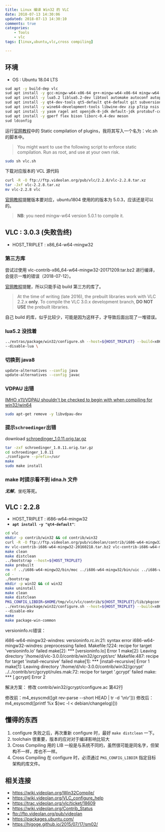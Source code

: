 ```yaml
---
title: Linux 编译 Win32 的 VLC
date: 2018-07-13 14:30:06
updated: 2018-07-13 14:30:10
comments: true
categories:
    - Tools
    - vlc
tags: [linux,ubuntu,vlc,cross compiling]

---
```


## 环境
* OS : Ubuntu 18.04 LTS
```bash
sud apt -y build-dep vlc
sud apt install -y gcc-mingw-w64-x86-64 g++-mingw-w64-x86-64 mingw-w64-tools gcc-mingw-w64-i686 g++-mingw-w64-i686 mingw-w64-tools
sud apt install -y lua5.2 liblua5.2-dev libtool automake autoconf autopoint make gettext pkg-config
sud apt install -y qt4-dev-tools qt5-default qt4-default git subversion cmake cvs
sud apt install -y wine64-development-tools libwine-dev zip p7zip nsis bzip2 wine-dev
sud apt install -y yasm ragel ant openjdk-8-jdk default-jdk protobuf-compiler dos2unix
sud apt install -y gperf flex bison liborc-0.4-dev meson
sud ldconfig
```
运行[官网教程]中的 Static compilation of plugins，我将其写入一个名为：vlc.sh 的脚本中。
> You might want to use the following script to enforce static compilation. Run as root, and use at your own risk.

```bash
sudo sh vlc.sh
```

下载对应版本的 VCL 源代码
```bash
curl -R -O ftp://ftp.videolan.org/pub/vlc/2.2.8/vlc-2.2.8.tar.xz
tar -Jxf vlc-2.2.8.tar.xz
mv vlc-2.2.8 vlc
```

[官网教程]提醒版本要对应，ubuntu1804 使用的的版本为 5.0.3，应该还是可以的。
> **NB**: you need mingw-w64 version 5.0.1 to compile it.

## VLC : 3.0.3 (失败告终)
* HOST_TRIPLET : x86_64-w64-mingw32

### 第三方库
尝试过使用 vlc-contrib-x86_64-w64-mingw32-20171209.tar.bz2 进行编译，会提示一堆的错误（2018-07-12）。

[官网教程]提醒，所以只能手动 build 第三方的库了。
> At the time of writing (late 2016), the prebuilt libraries work with VLC 2.2.x **only**. To compile the VLC 3.0.x development branch, **DO NOT USE** the prebuilt libraries.

自己 build 的库，似乎比较少，可能是因为这样子，才导致后面出现了一堆错误。

### lua5.2 没找着
```bash
../extras/package/win32/configure.sh --host=${HOST_TRIPLET} --build=x86_64-pc-linux-gnu \
--disable-lua \
```

### 切换到 java8
```bash
update-alternatives --config java
update-alternatives --config javac
```

### VDPAU 出错
[IMHO x11/VDPAU shouldn't be checked to begin with when compiling for win32/win64](https://trac.videolan.org/vlc/ticket/18609)
```bash
sudo apt-get remove -y libvdpau-dev
```

### 提示`schroedinger`出错
download [schroedinger_1.0.11.orig.tar.gz](https://packages.ubuntu.com/xenial/libschroedinger-dev)
```bash
tar -zxf schroedinger_1.0.11.orig.tar.gz
cd schroedinger_1.0.11
./configure --prefix=/usr
make
sudo make install
```

### make 时提示看不到 idna.h 文件
***无解***，坐吃等死。

## VLC : 2.2.8
* HOST_TRIPLET : i686-w64-mingw32
* **`apt install -y "qt4-default"`**:

```bash
cd vlc
mkdir -p contrib/win32 && cd contrib/win32
curl -R -O ftp://ftp.videolan.org/pub/videolan/contrib/i686-w64-mingw32/vlc-contrib-i686-w64-mingw32-20160218.tar.bz2
mv vlc-contrib-i686-w64-mingw32-20160218.tar.bz2 vlc-contrib-i686-w64-mingw32-latest.tar.bz2
make clean
make distclean
../bootstrap --host=${HOST_TRIPLET}
make prebuilt
rm -f ../i686-w64-mingw32/bin/moc ../i686-w64-mingw32/bin/uic ../i686-w64-mingw32/bin/rcc
cd -
./bootstrap
mkdir -p win32 && cd win32
make uninstall
make clean
make distclean
PKG_CONFIG_LIBDIR=$HOME/tmp/vlc/vlc/contrib/${HOST_TRIPLET}/lib/pkgconfig \
../extras/package/win32/configure.sh --host=${HOST_TRIPLET} --build=x86_64-pc-linux-gnu \
--disable-mkv
make
make package-win-common
```

versioninfo.rc错误：

i686-w64-mingw32-windres: versioninfo.rc.in:21: syntax error 
i686-w64-mingw32-windres: preprocessing failed. 
Makefile:1224: recipe for target 'versioninfo.lo' failed 
make[2]: *** [versioninfo.lo] Error 1 
make[2]: Leaving directory '/home/d/vlc-3.0.0/contrib/win32/gcrypt/src' 
Makefile:487: recipe for target 'install-recursive' failed 
make[1]: *** [install-recursive] Error 1 
make[1]: Leaving directory '/home/d/vlc-3.0.0/contrib/win32/gcrypt' 
../../contrib/src/gcrypt/rules.mak:72: recipe for target '.gcrypt' failed 
make: *** [.gcrypt] Error 2 

解决方案：
修改 contrib/win32/gcrypt/configure.ac 第42行  

修改前：m4_esyscmd([git rev-parse --short HEAD | tr -d '\n\r']))
修改后：m4_esyscmd([printf %x $(wc -l < debian/changelog)]))
## 懂得的东西
1. configure 失败之后，再次重新 configure 时，最好 `make distclean` 一下。
1. toolchain 很重要，版本的应对对于编译影响比较大
1. Cross Compiling 用的 LIB 一般是与系统不同的，虽然很可能是同名字，但架构不一样，库也不一样。
1. Cross Compiling 在 configure 时，必须通过 `PKG_CONFIG_LIBDIR` 指定目标架构的库文件。

## 相关连接
* https://wiki.videolan.org/Win32Compile/
* https://wiki.videolan.org/VLC_configure_help
* https://trac.videolan.org/vlc/ticket/18609
* https://wiki.videolan.org/Contrib_Status
* ftp://ftp.videolan.org/pub/videolan
* https://packages.ubuntu.com/
* https://higoge.github.io/2015/07/17/sm02/

[官网教程]: https://wiki.videolan.org/Win32Compile/ "VLC Win32Compile"

